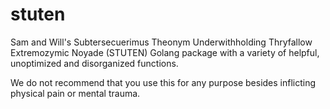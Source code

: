# stuten
Sam and Will's Subtersecuerimus Theonym Underwithholding Thryfallow Extremozymic Noyade (STUTEN) Golang package with a variety of helpful, unoptimized and disorganized functions.

We do not recommend that you use this for any purpose besides inflicting physical pain or mental trauma. 
